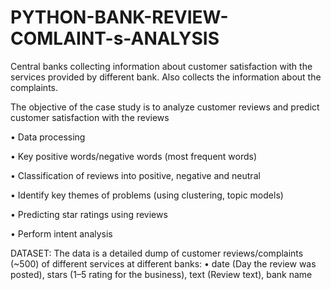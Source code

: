 # PYTHON-BANK-REVIEW-COMLAINT-s-ANALYSIS
Central banks collecting information about customer satisfaction with the services provided by different bank. Also collects the information about the complaints.

The objective of the case study is to analyze customer reviews and predict customer satisfaction with the reviews

•	Data processing 

•	Key positive words/negative words (most frequent words)

•	Classification of reviews into positive, negative and neutral

•	Identify key themes of problems (using clustering, topic models)

•	Predicting star ratings using reviews

•	Perform intent analysis

DATASET: The data is a detailed dump of customer reviews/complaints (~500) of different services at different banks:
•	date (Day the review was posted), stars (1–5 rating for the business), text (Review text),
bank name

